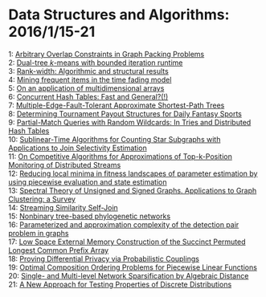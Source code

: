 # Data Structures and Algorithms: 2016/1/15-21  
1: [Arbitrary Overlap Constraints in Graph Packing Problems](https://doi.org/10.48550/arXiv.1601.03676)  
2: [Dual-tree $k$-means with bounded iteration runtime](https://doi.org/10.48550/arXiv.1601.03754)  
3: [Rank-width: Algorithmic and structural results](https://doi.org/10.48550/arXiv.1601.03800)  
4: [Mining frequent items in the time fading model](https://doi.org/10.48550/arXiv.1601.03892)  
5: [On an application of multidimensional arrays](https://doi.org/10.48550/arXiv.1601.03928)  
6: [Concurrent Hash Tables: Fast and General?(!)](https://doi.org/10.48550/arXiv.1601.04017)  
7: [Multiple-Edge-Fault-Tolerant Approximate Shortest-Path Trees](https://doi.org/10.48550/arXiv.1601.04169)  
8: [Determining Tournament Payout Structures for Daily Fantasy Sports](https://doi.org/10.48550/arXiv.1601.04203)  
9: [Partial-Match Queries with Random Wildcards: In Tries and Distributed  Hash Tables](https://doi.org/10.48550/arXiv.1601.04213)  
10: [Sublinear-Time Algorithms for Counting Star Subgraphs with Applications  to Join Selectivity Estimation](https://doi.org/10.48550/arXiv.1601.04233)  
11: [On Competitive Algorithms for Approximations of Top-k-Position  Monitoring of Distributed Streams](https://doi.org/10.48550/arXiv.1601.04448)  
12: [Reducing local minima in fitness landscapes of parameter estimation by  using piecewise evaluation and state estimation](https://doi.org/10.48550/arXiv.1601.04458)  
13: [Spectral Theory of Unsigned and Signed Graphs. Applications to Graph  Clustering: a Survey](https://doi.org/10.48550/arXiv.1601.04692)  
14: [Streaming Similarity Self-Join](https://doi.org/10.48550/arXiv.1601.04814)  
15: [Nonbinary tree-based phylogenetic networks](https://doi.org/10.48550/arXiv.1601.04974)  
16: [Parameterized and approximation complexity of the detection pair problem  in graphs](https://doi.org/10.48550/arXiv.1601.05003)  
17: [Low Space External Memory Construction of the Succinct Permuted Longest  Common Prefix Array](https://doi.org/10.48550/arXiv.1601.05020)  
18: [Proving Differential Privacy via Probabilistic Couplings](https://doi.org/10.48550/arXiv.1601.05047)  
19: [Optimal Composition Ordering Problems for Piecewise Linear Functions](https://doi.org/10.48550/arXiv.1601.05480)  
20: [Single- and Multi-level Network Sparsification by Algebraic Distance](https://doi.org/10.48550/arXiv.1601.05527)  
21: [A New Approach for Testing Properties of Discrete Distributions](https://doi.org/10.48550/arXiv.1601.05557)  